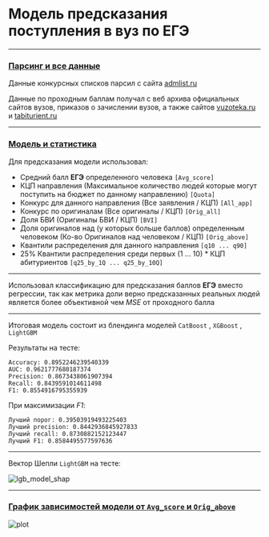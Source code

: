 # Модель предсказания поступления в вуз по ЕГЭ

---

### [Парсинг и все данные](https://github.com/2reckey/EGE_Score_Admission_Predictor/tree/main/Parser%20%26%20Full%20Data)

Данные конкурсных списков парсил с сайта [admlist.ru](https://web.archive.org/web/20210821061126/http://admlist.ru/)

Данные по проходным баллам получал с веб архива официальных сайтов вузов, приказов о зачислении вузов, а также сайтов [vuzoteka.ru](https://vuzoteka.ru/) и [tabiturient.ru](https://tabiturient.ru/)


---

### [Модель и статистика](https://github.com/2reckey/EGE_Score_Admission_Predictor/tree/main/Stats%20%26%20Prediction%20Model)

Для предсказания модели использовал:

- Средний балл __ЕГЭ__ определенного человека `[Avg_score]`
- КЦП направления (Максимальное количество людей которые могут поступить на бюджет по данному направлению) `[Quota]`
- Конкурс для данного направления (Все заявления / КЦП) `[All_app]`
- Конкурс по оригиналам (Все оригиналы / КЦП) `[Orig_all]`
- Доля БВИ (Оригиналы БВИ / КЦП) `[BVI]`
- Доля оригиналов над (у которых больше баллов) определенным человеком (Ко-во Оригиналов над человеком / КЦП) `[Orig_above]`
- Квантили распределения для данного направления `[q10 ... q90]`
- 25% Квантили распределения среди первых (1 ... 10) * КЦП абитуриентов `[q25_by_1Q ... q25_by_10Q]`

---

Использовал классификацию для предсказания баллов __ЕГЭ__ вместо регрессии, так как метрика доли верно предсказанных реальных людей является более объективной чем _MSE_ от проходного балла

---

Итоговая модель состоит из блендинга моделей  `CatBoost` , `XGBoost` , `LightGBM`

Результаты на тесте:

```
Accuracy: 0.8952246239540339
AUC: 0.9621777680187374
Precision: 0.8673438061907394
Recall: 0.8439591014611498
F1: 0.8554916795355939
```

При максимизации _F1_:

```
Лучший порог: 0.39503919493225403
Лучший precision: 0.8442936845927833
Лучший recall: 0.8730882152123447
Лучший F1: 0.8584495577597636
```

---

Вектор Шепли `LightGBM` на тесте:

![lgb_model_shap](https://github.com/2reckey/EGE_Score_Admission_Predictor/blob/main/Stats%20%26%20Prediction%20Model/Assets/Shap/LightGBM_Shap.png)

---
### [График зависимостей модели от `Avg_score` и `Orig_above`](https://github.com/2reckey/EGE_Score_Admission_Predictor/tree/main/Stats%20%26%20Prediction%20Model/Assets)
![plot](https://github.com/2reckey/EGE_Score_Admission_Predictor/blob/main/Stats%20%26%20Prediction%20Model/Assets/Test/2018%20-%20%D0%A0%D0%A2%D0%A3%20%D0%9C%D0%98%D0%A0%D0%AD%D0%90%20-%20%D0%98%D0%A2%20-%20%D0%9F%D1%80%D0%BE%D0%B3%D1%80%D0%B0%D0%BC%D0%BC%D0%BD%D0%B0%D1%8F%20%D0%B8%D0%BD%D0%B6%D0%B5%D0%BD%D0%B5%D1%80%D0%B8%D1%8F%20(09.03.04).png)
